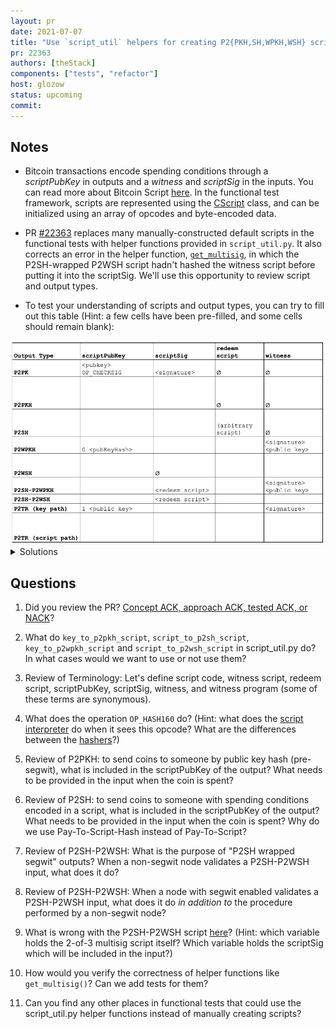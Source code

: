 ```yaml
---
layout: pr
date: 2021-07-07
title: "Use `script_util` helpers for creating P2{PKH,SH,WPKH,WSH} scripts"
pr: 22363
authors: [theStack]
components: ["tests", "refactor"]
host: glozow
status: upcoming
commit:
---
```


## Notes

- Bitcoin transactions encode spending conditions through a _scriptPubKey_ in outputs and a _witness_
  and _scriptSig_ in the inputs. You can read more about Bitcoin Script
[here](https://en.bitcoin.it/wiki/Script). In the functional test framework, scripts are represented
using the
[CScript](https://github.com/bitcoin/bitcoin/blob/2749613020ed96a4e9204f8b98c44524b0a62d0d/test/functional/test_framework/script.py#L423)
class, and can be initialized using an array of opcodes and byte-encoded data.

- PR [#22363](https://github.com/bitcoin/bitcoin/pull/22363) replaces many manually-constructed
  default scripts in the functional tests with helper functions provided in `script_util.py`.
It also corrects an error in the helper function,
[`get_multisig`](https://github.com/bitcoin/bitcoin/pull/22363/files#diff-cc5214ad594f50da8e14449daae7f8cff3e8d385c623b1ca13efeb3e5ca0446bR86),
in which the P2SH-wrapped P2WSH script hadn't hashed the witness script before putting it into the
scriptSig. We'll use this opportunity to review script and output types.

- To test your understanding of scripts and output types, you can try to fill out this table (Hint:
  a few cells have been pre-filled, and some cells should remain blank):

<img src="../assets/img/script_output_types_blank.png" width="800">

<details><summary>Solutions</summary>
<p>

<img src="../assets/img/script_output_types_sols.png" width="800">

</p>
</details>


## Questions

1. Did you review the PR? [Concept ACK, approach ACK, tested ACK, or
NACK](https://github.com/bitcoin/bitcoin/blob/master/CONTRIBUTING.md#peer-review)?

2. What do `key_to_p2pkh_script`, `script_to_p2sh_script`, `key_to_p2wpkh_script` and
    `script_to_p2wsh_script` in script\_util.py do? In what cases would we want to use or not use them?

3. Review of Terminology: Let's define script code, witness script, redeem script, scriptPubKey,
    scriptSig, witness, and witness program (some of these terms are synonymous).

4. What does the operation `OP_HASH160` do? (Hint: what does the [script
interpreter](https://github.com/bitcoin/bitcoin/blob/2749613020ed96a4e9204f8b98c44524b0a62d0d/src/script/interpreter.cpp#L431)
    do when it sees this opcode? What are the differences between the
[hashers](https://github.com/bitcoin/bitcoin/blob/2749613020ed96a4e9204f8b98c44524b0a62d0d/src/hash.h)?)

5. Review of P2PKH: to send coins to someone by public key hash (pre-segwit), what is included in
    the scriptPubKey of the output? What needs to be provided in the input when the coin is spent?

6. Review of P2SH: to send coins to someone with spending conditions encoded in a script, what is
    included in the scriptPubKey of the output? What needs to be provided in the input when the coin is
    spent? Why do we use Pay-To-Script-Hash instead of Pay-To-Script?

7. Review of P2SH-P2WSH: What is the purpose of "P2SH wrapped segwit" outputs? When a non-segwit
    node validates a P2SH-P2WSH input, what does it do?

8. Review of P2SH-P2WSH: When a node with segwit enabled validates a P2SH-P2WSH input, what does it
    do _in addition to_ the procedure performed by a non-segwit node?

9. What is wrong with the P2SH-P2WSH script
[here](https://github.com/bitcoin/bitcoin/blob/091d35c70e88a89959cb2872a81dfad23126eec4/test/functional/test_framework/wallet_util.py#L109)?
    (Hint: which variable holds the 2-of-3 multisig script itself? Which variable holds the scriptSig
    which will be included in the input?)

10. How would you verify the correctness of helper functions like `get_multisig()`? Can we add tests
    for them?

11. Can you find any other places in functional tests that could use the script\_util.py helper
    functions instead of manually creating scripts?

<!-- TODO: After meeting, uncomment and add meeting log between the irc tags ## Meeting Log

{% irc %} {% endirc %} -->
